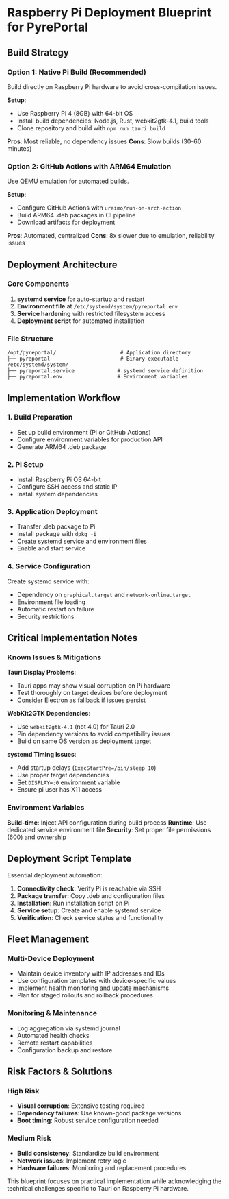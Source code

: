 # Raspberry Pi Deployment Blueprint for PyrePortal

## Build Strategy

### Option 1: Native Pi Build (Recommended)
Build directly on Raspberry Pi hardware to avoid cross-compilation issues.

**Setup**:
- Use Raspberry Pi 4 (8GB) with 64-bit OS
- Install build dependencies: Node.js, Rust, webkit2gtk-4.1, build tools
- Clone repository and build with `npm run tauri build`

**Pros**: Most reliable, no dependency issues
**Cons**: Slow builds (30-60 minutes)

### Option 2: GitHub Actions with ARM64 Emulation
Use QEMU emulation for automated builds.

**Setup**:
- Configure GitHub Actions with `uraimo/run-on-arch-action`
- Build ARM64 .deb packages in CI pipeline
- Download artifacts for deployment

**Pros**: Automated, centralized
**Cons**: 8x slower due to emulation, reliability issues

## Deployment Architecture

### Core Components
1. **systemd service** for auto-startup and restart
2. **Environment file** at `/etc/systemd/system/pyreportal.env`
3. **Service hardening** with restricted filesystem access
4. **Deployment script** for automated installation

### File Structure
```
/opt/pyreportal/                     # Application directory
├── pyreportal                       # Binary executable
/etc/systemd/system/
├── pyreportal.service              # systemd service definition
├── pyreportal.env                  # Environment variables
```

## Implementation Workflow

### 1. Build Preparation
- Set up build environment (Pi or GitHub Actions)
- Configure environment variables for production API
- Generate ARM64 .deb package

### 2. Pi Setup
- Install Raspberry Pi OS 64-bit
- Configure SSH access and static IP
- Install system dependencies

### 3. Application Deployment
- Transfer .deb package to Pi
- Install package with `dpkg -i`
- Create systemd service and environment files
- Enable and start service

### 4. Service Configuration
Create systemd service with:
- Dependency on `graphical.target` and `network-online.target`
- Environment file loading
- Automatic restart on failure
- Security restrictions

## Critical Implementation Notes

### Known Issues & Mitigations

**Tauri Display Problems**:
- Tauri apps may show visual corruption on Pi hardware
- Test thoroughly on target devices before deployment
- Consider Electron as fallback if issues persist

**WebKit2GTK Dependencies**:
- Use `webkit2gtk-4.1` (not 4.0) for Tauri 2.0
- Pin dependency versions to avoid compatibility issues
- Build on same OS version as deployment target

**systemd Timing Issues**:
- Add startup delays (`ExecStartPre=/bin/sleep 10`)
- Use proper target dependencies
- Set `DISPLAY=:0` environment variable
- Ensure pi user has X11 access

### Environment Variables
**Build-time**: Inject API configuration during build process
**Runtime**: Use dedicated service environment file
**Security**: Set proper file permissions (600) and ownership

## Deployment Script Template

Essential deployment automation:
1. **Connectivity check**: Verify Pi is reachable via SSH
2. **Package transfer**: Copy .deb and configuration files
3. **Installation**: Run installation script on Pi
4. **Service setup**: Create and enable systemd service
5. **Verification**: Check service status and functionality

## Fleet Management

### Multi-Device Deployment
- Maintain device inventory with IP addresses and IDs
- Use configuration templates with device-specific values
- Implement health monitoring and update mechanisms
- Plan for staged rollouts and rollback procedures

### Monitoring & Maintenance
- Log aggregation via systemd journal
- Automated health checks
- Remote restart capabilities
- Configuration backup and restore

## Risk Factors & Solutions

### High Risk
- **Visual corruption**: Extensive testing required
- **Dependency failures**: Use known-good package versions
- **Boot timing**: Robust service configuration needed

### Medium Risk
- **Build consistency**: Standardize build environment
- **Network issues**: Implement retry logic
- **Hardware failures**: Monitoring and replacement procedures

This blueprint focuses on practical implementation while acknowledging the technical challenges specific to Tauri on Raspberry Pi hardware.